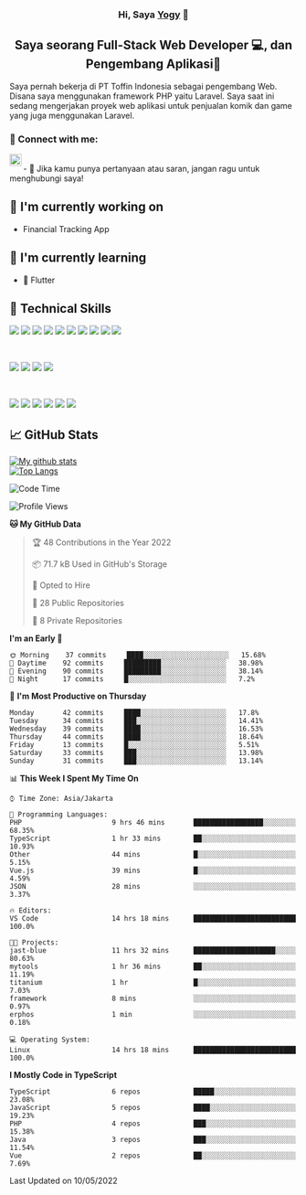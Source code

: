 <h3 align="center">
Hi, Saya <a href="#" target="_blank" rel="noreferrer">Yogy</a> 👋
</h3>

<h2 align="center">
Saya seorang Full-Stack Web Developer 💻, dan Pengembang Aplikasi📱
</h2>

Saya pernah bekerja di PT Toffin Indonesia sebagai pengembang Web. Disana saya menggunakan framework PHP yaitu Laravel. Saya saat ini sedang mengerjakan proyek web aplikasi untuk penjualan komik dan game yang juga menggunakan Laravel.

### 🤝 Connect with me:

<a href="https://www.linkedin.com/in/yogyphang/"><img align="left" src="https://raw.githubusercontent.com/yushi1007/yushi1007/main/images/linkedin.svg" alt="Nothing628 | LinkedIn" width="21px"/></a>
<!-- <a href="https://instagram.com/yushi.95"><img align="left" src="https://raw.githubusercontent.com/yushi1007/yushi1007/main/images/instagram.svg" alt="Nothing628 | Instagram" width="21px"/></a> -->
</br>
- 💬 Jika kamu punya pertanyaan atau saran, jangan ragu untuk menghubungi saya!

## 🔭 I'm currently working on

- Financial Tracking App

## 🌱 I'm currently learning

- 📱 Flutter

## 💼 Technical Skills

![](https://img.shields.io/badge/Code-Vue-informational?style=flat&logo=vue.js&color=4FC08D)
![](https://img.shields.io/badge/Code-React-informational?style=flat&logo=react&color=61DAFB)
![](https://img.shields.io/badge/Code-Redux-informational?style=flat&logo=Redux&color=764ABC)
![](https://img.shields.io/badge/Code-JavaScript-informational?style=flat&logo=JavaScript&color=F7DF1E)
![](https://img.shields.io/badge/Code-Typescript-informational?style=flat&logo=TypeScript&color=3178C6)
![](https://img.shields.io/badge/Code-HTML5-informational?style=flat&logo=HTML5&color=E34F26)
![](https://img.shields.io/badge/Code-PostgreSQL-informational?style=flat&logo=PostgreSQL&color=336791)
![](https://img.shields.io/badge/Code-SQLite-informational?style=flat&logo=SQLite&color=003B57)
![](https://img.shields.io/badge/Code-PHP-informational?style=flat&logo=php&color=777BB4)
![](https://img.shields.io/badge/Code-CSharp-informational?style=flat&logo=C%20Sharp&color=239120)

</br>

![](https://img.shields.io/badge/Style-Bootstrap-informational?style=flat&logo=Bootstrap&color=7952B3)
![](https://img.shields.io/badge/Style-CSS3-informational?style=flat&logo=CSS3&color=1572B6)
![](https://img.shields.io/badge/Style-styled--components-informational?style=flat&logo=styled-components&color=DB7093)
![](https://img.shields.io/badge/Style-Material--UI-informational?style=flat&logo=Material-UI&color=0081CB)


</br>

![](https://img.shields.io/badge/Tools-Figma-informational?style=flat&logo=Figma&color=F24E1E)
![](https://img.shields.io/badge/Tools-NPM-informational?style=flat&logo=NPM&color=CB3837)
![](https://img.shields.io/badge/Tools-Yarn-informational?style=flat&logo=Yarn&color=2C8EBB)
![](https://img.shields.io/badge/Tools-Postman-informational?style=flat&logo=Postman&color=FF6C37)
![](https://img.shields.io/badge/Tools-Git-informational?style=flat&logo=Git&color=F05032)
![](https://img.shields.io/badge/Tools-GitHub-informational?style=flat&logo=GitHub&color=181717)

## 📈 GitHub Stats 

[![My github stats](https://github-readme-stats.vercel.app/api?username=nothing628)](https://github.com/nothing628)
</br>
[![Top Langs](https://github-readme-stats.vercel.app/api/top-langs/?username=nothing628)](https://github.com/nothing628)
</br>

<!--START_SECTION:waka-->
![Code Time](http://img.shields.io/badge/Code%20Time-0-blue)

![Profile Views](http://img.shields.io/badge/Profile%20Views-72-blue)

**🐱 My GitHub Data** 

> 🏆 48 Contributions in the Year 2022
 > 
> 📦 71.7 kB Used in GitHub's Storage 
 > 
> 💼 Opted to Hire
 > 
> 📜 28 Public Repositories 
 > 
> 🔑 8 Private Repositories  
 > 
**I'm an Early 🐤** 

```text
🌞 Morning    37 commits     ████░░░░░░░░░░░░░░░░░░░░░   15.68% 
🌆 Daytime    92 commits     █████████░░░░░░░░░░░░░░░░   38.98% 
🌃 Evening    90 commits     █████████░░░░░░░░░░░░░░░░   38.14% 
🌙 Night      17 commits     █░░░░░░░░░░░░░░░░░░░░░░░░   7.2%

```
📅 **I'm Most Productive on Thursday** 

```text
Monday       42 commits     ████░░░░░░░░░░░░░░░░░░░░░   17.8% 
Tuesday      34 commits     ███░░░░░░░░░░░░░░░░░░░░░░   14.41% 
Wednesday    39 commits     ████░░░░░░░░░░░░░░░░░░░░░   16.53% 
Thursday     44 commits     ████░░░░░░░░░░░░░░░░░░░░░   18.64% 
Friday       13 commits     █░░░░░░░░░░░░░░░░░░░░░░░░   5.51% 
Saturday     33 commits     ███░░░░░░░░░░░░░░░░░░░░░░   13.98% 
Sunday       31 commits     ███░░░░░░░░░░░░░░░░░░░░░░   13.14%

```


📊 **This Week I Spent My Time On** 

```text
⌚︎ Time Zone: Asia/Jakarta

💬 Programming Languages: 
PHP                      9 hrs 46 mins       █████████████████░░░░░░░░   68.35% 
TypeScript               1 hr 33 mins        ██░░░░░░░░░░░░░░░░░░░░░░░   10.93% 
Other                    44 mins             █░░░░░░░░░░░░░░░░░░░░░░░░   5.15% 
Vue.js                   39 mins             █░░░░░░░░░░░░░░░░░░░░░░░░   4.59% 
JSON                     28 mins             ░░░░░░░░░░░░░░░░░░░░░░░░░   3.37%

🔥 Editors: 
VS Code                  14 hrs 18 mins      █████████████████████████   100.0%

🐱‍💻 Projects: 
jast-blue                11 hrs 32 mins      ████████████████████░░░░░   80.63% 
mytools                  1 hr 36 mins        ██░░░░░░░░░░░░░░░░░░░░░░░   11.19% 
titanium                 1 hr                █░░░░░░░░░░░░░░░░░░░░░░░░   7.03% 
framework                8 mins              ░░░░░░░░░░░░░░░░░░░░░░░░░   0.97% 
erphos                   1 min               ░░░░░░░░░░░░░░░░░░░░░░░░░   0.18%

💻 Operating System: 
Linux                    14 hrs 18 mins      █████████████████████████   100.0%

```

**I Mostly Code in TypeScript** 

```text
TypeScript               6 repos             █████░░░░░░░░░░░░░░░░░░░░   23.08% 
JavaScript               5 repos             ████░░░░░░░░░░░░░░░░░░░░░   19.23% 
PHP                      4 repos             ███░░░░░░░░░░░░░░░░░░░░░░   15.38% 
Java                     3 repos             ███░░░░░░░░░░░░░░░░░░░░░░   11.54% 
Vue                      2 repos             ██░░░░░░░░░░░░░░░░░░░░░░░   7.69%

```



 Last Updated on 10/05/2022
<!--END_SECTION:waka-->

<!--
Saya 
I love the entire process of developing creative websites. I love the challenge of finding caches and spending time to meet new people. Learning how people hide things and where people are likely to look.

**nothing628/nothing628** is a ✨ _special_ ✨ repository because its `README.md` (this file) appears on your GitHub profile.

Here are some ideas to get you started:

- 🔭 I’m currently working on ...
- 🌱 I’m currently learning ...
- 👯 I’m looking to collaborate on ...
- 🤔 I’m looking for help with ...
- 💬 Ask me about ...
- 📫 How to reach me: ...
- 😄 Pronouns: ...
- ⚡ Fun fact: ...
-->
